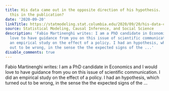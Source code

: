 ```yaml
---
title: His data came out in the opposite direction of his hypothesis.  How to report
  this in the publication?
date: '2020-09-20'
linkTitle: https://statmodeling.stat.columbia.edu/2020/09/20/his-data-came-out-in-the-opposite-direction-of-his-hypothesis-how-to-report-this-in-the-publication/
source: Statistical Modeling, Causal Inference, and Social Science
description: 'Fabio Martinenghi writes: I am a PhD candidate in Economics and I would
  love to have guidance from you on this issue of scientific communication. I did
  an empirical study on the effect of a policy. I had an hypothesis, which turned
  out to be wrong, in the sense the the expected signs of the ...'
disable_comments: true
---
```

Fabio Martinenghi writes: I am a PhD candidate in Economics and I would love to have guidance from you on this issue of scientific communication. I did an empirical study on the effect of a policy. I had an hypothesis, which turned out to be wrong, in the sense the the expected signs of the ...